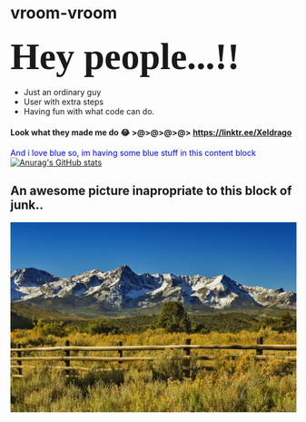 # vroom-vroom
### <span style="font-family:Papyrus; font-size:4em;">Hey people...!!</span>
- Just an ordinary guy
- User with extra steps
- Having fun with what code can do.

#### Look what they made me do :joy: >@>@>@>@> https://linktr.ee/Xeldrago
<span style="color:blue">And i love blue so, im having some blue stuff in this content block</span>
[![Anurag's GitHub stats](https://github-readme-stats.vercel.app/api?username=xeldrago)](https://github.com/anuraghazra/github-readme-stats)
## An awesome picture inapropriate to this block of junk..
![The San Juan Mountains are beautiful!](san-juan-mountains.jpg "These are some awesome mountains...")